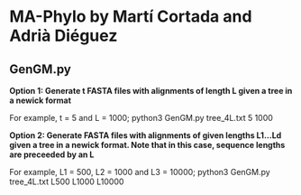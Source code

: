 # MA-Phylo by Martí Cortada and Adrià Diéguez
 
## GenGM.py

**Option 1: Generate t FASTA files with alignments of length L given a tree in a newick format**

For example, t = 5 and L = 1000;
python3 GenGM.py tree_4L.txt 5 1000

**Option 2: Generate FASTA files with alignments of given lengths L1...Ld given a tree in a newick format. Note that in this case, sequence lengths are preceeded by an L**

For example, L1 = 500, L2 = 1000 and L3 = 10000;
python3 GenGM.py tree_4L.txt L500 L1000 L10000
